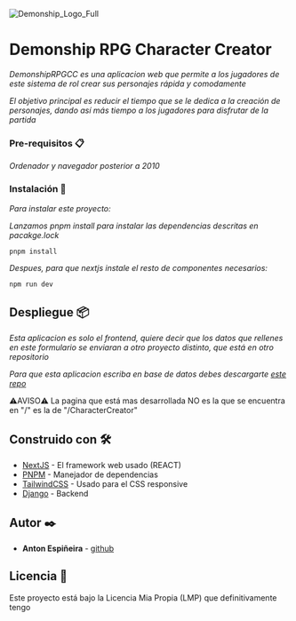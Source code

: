 ![Demonship_Logo_Full](https://github.com/user-attachments/assets/07e1ab5f-af7b-4f53-af32-c72e7abfbb0f)
# Demonship RPG Character Creator


_DemonshipRPGCC es una aplicacion web que permite a los jugadores de este sistema de rol crear sus personajes rápida y comodamente_

_El objetivo principal es reducir el tiempo que se le dedica a la creación de personajes, dando así más tiempo a los jugadores para disfrutar de la partida_

### Pre-requisitos 📋

_Ordenador y navegador posterior a 2010_


### Instalación 🔧

_Para instalar este proyecto:_

_Lanzamos pnpm install para instalar las dependencias descritas en pacakge.lock_

```
pnpm install
```

_Despues, para que nextjs instale el resto de componentes necesarios:_

```
npm run dev
```


## Despliegue 📦

_Esta aplicacion es solo el frontend, quiere decir que los datos que rellenes en este formulario se enviaran a otro proyecto distinto, que está en otro repositorio_

_Para que esta aplicacion escriba en base de datos debes descargarte [este repo](https://github.com/antoin0/TFC-Back)_

⚠️AVISO⚠️ La pagina que está mas desarrollada NO es la que se encuentra en "/" es la de "/CharacterCreator"


## Construido con 🛠️

* [NextJS](https://nextjs.org/) - El framework web usado (REACT)
* [PNPM](https://pnpm.io/es/) - Manejador de dependencias
* [TailwindCSS](https://tailwindcss.com/) - Usado para el CSS responsive
* [Django](https://www.djangoproject.com/) - Backend 


## Autor ✒️

* **Anton Espiñeira** - [github](https://github.com/antoin0)


## Licencia 📄

Este proyecto está bajo la Licencia Mia Propia (LMP) que definitivamente tengo
